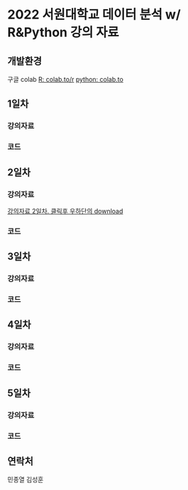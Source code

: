 # 2022 서원대학교 데이터 분석 w/ R&Python 강의 자료

## 개발환경
구글 colab
[R: colab.to/r](https://colab.to/r)
[python: colab.to](https://colab.to/)

## 1일차
### 강의자료

### 코드

## 2일차
### 강의자료
[강의자료 2일차. 클릭후 우하단의 download](https://github.com/galmaru/seowon2022/blob/main/files/(%EC%B5%9C%EC%A2%85)(2022.6.22)(2%EC%9D%BC%EC%B0%A8)%20R%20%ED%94%84%EB%A1%9C%EA%B7%B8%EB%9E%98%EB%B0%8D%20%EA%B8%B0%EC%B4%88.pptx)
### 코드

## 3일차
### 강의자료
### 코드

## 4일차
### 강의자료
### 코드

## 5일차
### 강의자료
### 코드

## 연락처
민종열
김성훈


